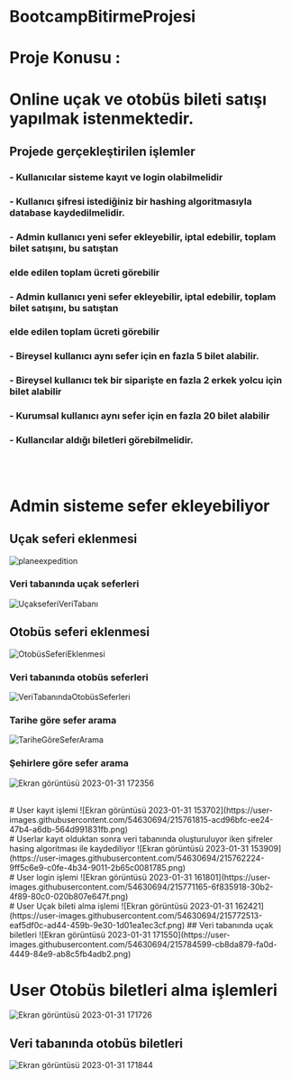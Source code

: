 # BootcampBitirmeProjesi

# Proje Konusu : 
# Online uçak ve otobüs bileti satışı yapılmak istenmektedir.
## Projede gerçekleştirilen işlemler

### -  Kullanıcılar sisteme kayıt ve login olabilmelidir
### -  Kullanıcı şifresi istediğiniz bir hashing algoritmasıyla database kaydedilmelidir.
### -  Admin kullanıcı yeni sefer ekleyebilir, iptal edebilir, toplam bilet satışını, bu satıştan 
### elde edilen toplam ücreti görebilir
### -  Admin kullanıcı yeni sefer ekleyebilir, iptal edebilir, toplam bilet satışını, bu satıştan 
### elde edilen toplam ücreti görebilir
### -  Bireysel kullanıcı aynı sefer için en fazla 5 bilet alabilir.
### -  Bireysel kullanıcı tek bir siparişte en fazla 2 erkek yolcu için bilet alabilir
### -  Kurumsal kullanıcı aynı sefer için en fazla 20 bilet alabilir
### -  Kullancılar aldığı biletleri görebilmelidir. 

<br><br> 
# Admin sisteme sefer ekleyebiliyor
## Uçak seferi eklenmesi
![planeexpedition](https://user-images.githubusercontent.com/54630694/215789968-870d7939-66ff-40e0-a813-cb9e7f2ab405.png)

### Veri tabanında uçak seferleri
![UçakseferiVeriTabanı](https://user-images.githubusercontent.com/54630694/215796615-f3bde274-9114-4884-95b5-c4a0df8ae9e7.png)
<br> 
## Otobüs seferi eklenmesi
![OtobüsSeferiEklenmesi](https://user-images.githubusercontent.com/54630694/215798196-44eb85d4-58a6-4de8-a570-1d74b675a43a.png)


### Veri tabanında otobüs seferleri
![VeriTabanındaOtobüsSeferleri](https://user-images.githubusercontent.com/54630694/215797991-27cd1443-0276-4c0d-99dc-359595c87683.png)


### Tarihe göre sefer arama
![TariheGöreSeferArama](https://user-images.githubusercontent.com/54630694/215798735-51cefcea-bd42-4462-82ac-00ab83c99491.png)


### Şehirlere göre sefer arama
![Ekran görüntüsü 2023-01-31 172356](https://user-images.githubusercontent.com/54630694/215786598-fdd036f0-e968-48c5-b1e0-975f6b3b2aac.png)

<br>
# User kayıt işlemi
![Ekran görüntüsü 2023-01-31 153702](https://user-images.githubusercontent.com/54630694/215761815-acd96bfc-ee24-47b4-a6db-564d991831fb.png)
<br>
# Userlar kayıt olduktan sonra veri tabanında oluşturuluyor iken şifreler hasing algoritması ile kaydediliyor
![Ekran görüntüsü 2023-01-31 153909](https://user-images.githubusercontent.com/54630694/215762224-9ff5c6e9-c0fe-4b34-9011-2b65c0081785.png)
<br>
# User login işlemi
![Ekran görüntüsü 2023-01-31 161801](https://user-images.githubusercontent.com/54630694/215771165-6f835918-30b2-4f89-80c0-020b807e647f.png)
<br>
# User Uçak bileti alma işlemi 
![Ekran görüntüsü 2023-01-31 162421](https://user-images.githubusercontent.com/54630694/215772513-eaf5df0c-ad44-459b-9e30-1d01ea1ec3cf.png)
## Veri tabanında uçak biletleri
![Ekran görüntüsü 2023-01-31 171550](https://user-images.githubusercontent.com/54630694/215784599-cb8da879-fa0d-4449-84e9-ab8c5fb4adb2.png)
<br>

# User Otobüs biletleri alma işlemleri
![Ekran görüntüsü 2023-01-31 171726](https://user-images.githubusercontent.com/54630694/215784979-d7bc8d76-b3fb-4eab-a1da-059cb23a219e.png)
## Veri tabanında otobüs biletleri
![Ekran görüntüsü 2023-01-31 171844](https://user-images.githubusercontent.com/54630694/215785299-1924e09a-2b9d-459f-97a4-c54e297a311b.png)
<br>





